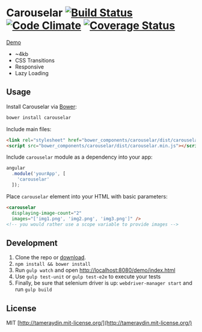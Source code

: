 # Carouselar [![Build Status](http://img.shields.io/travis/tameraydin/carouselar/master.svg?style=flat-square)](https://travis-ci.org/tameraydin/carouselar) [![Code Climate](http://img.shields.io/codeclimate/github/tameraydin/carouselar.svg?style=flat-square)](https://codeclimate.com/github/tameraydin/carouselar/dist/carouselar.js) [![Coverage Status](https://img.shields.io/coveralls/tameraydin/carouselar/master.svg?style=flat-square)](https://coveralls.io/r/tameraydin/carouselar?branch=master)

[Demo](http://tamerayd.in/carouselar/)

- ~4kb
- CSS Transitions
- Responsive
- Lazy Loading

## Usage

Install Carouselar via [Bower](http://bower.io):
```bash
bower install carouselar
```

Include main files:
```html
<link rel="stylesheet" href="bower_components/carouselar/dist/carouselar.min.css">
<script src="bower_components/carouselar/dist/carouselar.min.js"></script>
```

Include ``carouselar`` module as a dependency into your app:
```javascript
angular
  .module('yourApp', [
    'carouselar'
  ]);
```

Place ``carouselar`` element into your HTML with basic parameters:
```html
<carouselar 
  displaying-image-count="2" 
  images="['img1.png', 'img2.png', 'img3.png']" />
<!-- you would rather use a scope variable to provide images -->
```

## Development

1. Clone the repo or [download](https://github.com/tameraydin/carouselar/archive/master.zip).
2. ``npm install && bower install``
3. Run ``gulp watch`` and open [http://localhost:8080/demo/index.html](http://localhost:8080/demo/index.html)
4. Use ``gulp test-unit`` or ``gulp test-e2e`` to execute your tests
5. Finally, be sure that selenium driver is up: ``webdriver-manager start`` and run ``gulp build``

## License

MIT [http://tameraydin.mit-license.org/](http://tameraydin.mit-license.org/)
